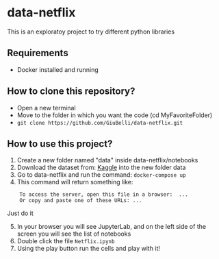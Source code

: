 # data-netflix
This is an exploratoy project to try different python libraries

## Requirements
* Docker installed and running

## How to clone this repository?
* Open a new terminal
* Move to the folder in which you want the code (cd MyFavoriteFolder)
* `git clone https://github.com/GiuBelli/data-netflix.git`


## How to use this project?
1. Create a new folder named "data" inside data-netflix/notebooks
2. Download the dataset from: [Kaggle](https://www.kaggle.com/shivamb/netflix-shows/download) into the new folder data
3. Go to data-netflix and run the command: `docker-compose up`
4. This command will return something like: 
```
	To access the server, open this file in a browser:  ...
	Or copy and paste one of these URLs: ...
```
Just do it

5. In your browser you will see JupyterLab, and on the left side of the screen you will see the list of notebooks
6. Double click the file `Netflix.ipynb`
7. Using the play button run the cells and play with it! 
